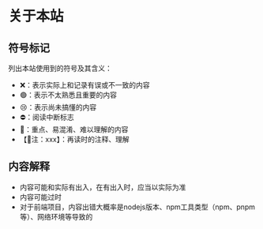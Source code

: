 # 关于本站

## 符号标记

列出本站使用到的符号及其含义：

- ❌：表示实际上和记录有误或不一致的内容    
- 🟢：表示不太熟悉且重要的内容     
- 😢：表示尚未搞懂的内容   
- ⛔：阅读中断标志
- 🔴：重点、易混淆、难以理解的内容
- 【📗注：xxx】：再读时的注释、理解

## 内容解释

- 内容可能和实际有出入，在有出入时，应当以实际为准
- 内容可能过时
- 对于前端项目，内容出错大概率是nodejs版本、npm工具类型（npm、pnpm等）、网络环境等导致的
